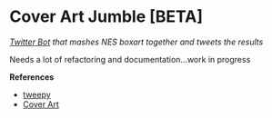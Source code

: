 # Cover Art Jumble [BETA]

*[Twitter Bot](https://twitter.com/CoverArtJumble) that mashes NES boxart together and tweets the results*

Needs a lot of refactoring and documentation...work in progress

**References**
 * [tweepy](https://github.com/tweepy/tweepy)
 * [Cover Art](http://gbatemp.net/threads/cover-collections-for-emulators-with-cover-support.324714/)
